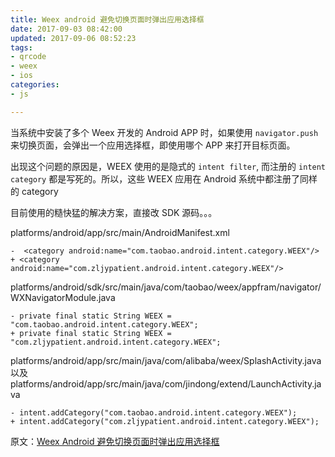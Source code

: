 ```yaml
---
title: Weex android 避免切换页面时弹出应用选择框
date: 2017-09-03 08:42:00
updated: 2017-09-06 08:52:23
tags: 
- qrcode
- weex
- ios
categories: 
- js

---
```

当系统中安装了多个 Weex 开发的 Android APP 时，如果使用 `navigator.push` 来切换页面，会弹出一个应用选择框，即使用哪个 APP 来打开目标页面。

出现这个问题的原因是，WEEX 使用的是隐式的 `intent filter`, 而注册的 `intent category` 都是写死的。所以，这些 WEEX 应用在 Android 系统中都注册了同样的 category

目前使用的糙快猛的解决方案，直接改 SDK 源码。。。


<!--more-->


platforms/android/app/src/main/AndroidManifest.xml
```
-  <category android:name="com.taobao.android.intent.category.WEEX"/>
+ <category android:name="com.zljypatient.android.intent.category.WEEX"/>
```
platforms/android/sdk/src/main/java/com/taobao/weex/appfram/navigator/WXNavigatorModule.java

```
- private final static String WEEX = "com.taobao.android.intent.category.WEEX";
+ private final static String WEEX = "com.zljypatient.android.intent.category.WEEX";
```
platforms/android/app/src/main/java/com/alibaba/weex/SplashActivity.java 以及 platforms/android/app/src/main/java/com/jindong/extend/LaunchActivity.java
```
- intent.addCategory("com.taobao.android.intent.category.WEEX");
+ intent.addCategory("com.zljypatient.android.intent.category.WEEX");
```

原文：[Weex Android 避免切换页面时弹出应用选择框](http://www.sunzhongwei.com/weex-android-avoid-switch-page-pops-up-application-selection-box)
